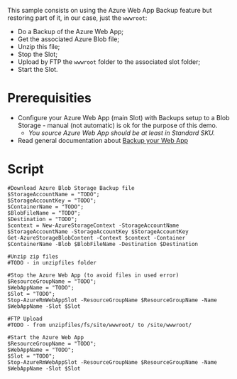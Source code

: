 This sample consists on using the Azure Web App Backup feature but restoring part of it, in our case, just the `wwwroot`:

- Do a Backup of the Azure Web App;
- Get the associated Azure Blob file;
- Unzip this file;
- Stop the Slot;
- Upload by FTP the `wwwroot` folder to the associated slot folder;
- Start the Slot.

# Prerequisities
- Configure your Azure Web App (main Slot) with Backups setup to a Blob Storage - manual (not automatic) is ok for the purpose of this demo.
  - *You source Azure Web App should be at least in Standard SKU.*
- Read general documentation about [Backup your Web App](https://docs.microsoft.com/azure/app-service/web-sites-backup)

# Script

```
#Download Azure Blob Storage Backup file
$StorageAccountName = "TODO";
$StorageAccountKey = "TODO";
$ContainerName = "TODO";
$BlobFileName = "TODO";
$Destination = "TODO";
$context = New-AzureStorageContext -StorageAccountName $StorageAccountName -StorageAccountKey $StorageAccountKey
Get-AzureStorageBlobContent -Context $context -Container $ContainerName -Blob $BlobFileName -Destination $Destination

#Unzip zip files
#TODO - in unzipfiles folder

#Stop the Azure Web App (to avoid files in used error)
$ResourceGroupName = "TODO";
$WebAppName = "TODO";
$Slot = "TODO";
Stop-AzureRmWebAppSlot -ResourceGroupName $ResourceGroupName -Name $WebAppName -Slot $Slot

#FTP Upload
#TODO - from unzipfiles/fs/site/wwwroot/ to /site/wwwroot/

#Start the Azure Web App
$ResourceGroupName = "TODO";
$WebAppName = "TODO";
$Slot = "TODO";
Stop-AzureRmWebAppSlot -ResourceGroupName $ResourceGroupName -Name $WebAppName -Slot $Slot
```